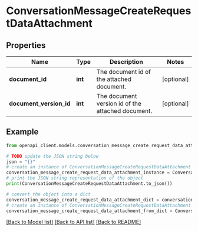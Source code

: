 # ConversationMessageCreateRequestDataAttachment


## Properties

Name | Type | Description | Notes
------------ | ------------- | ------------- | -------------
**document_id** | **int** | The document id of the attached document. | [optional] 
**document_version_id** | **int** | The document version id of the attached document. | [optional] 

## Example

```python
from openapi_client.models.conversation_message_create_request_data_attachment import ConversationMessageCreateRequestDataAttachment

# TODO update the JSON string below
json = "{}"
# create an instance of ConversationMessageCreateRequestDataAttachment from a JSON string
conversation_message_create_request_data_attachment_instance = ConversationMessageCreateRequestDataAttachment.from_json(json)
# print the JSON string representation of the object
print(ConversationMessageCreateRequestDataAttachment.to_json())

# convert the object into a dict
conversation_message_create_request_data_attachment_dict = conversation_message_create_request_data_attachment_instance.to_dict()
# create an instance of ConversationMessageCreateRequestDataAttachment from a dict
conversation_message_create_request_data_attachment_from_dict = ConversationMessageCreateRequestDataAttachment.from_dict(conversation_message_create_request_data_attachment_dict)
```
[[Back to Model list]](../README.md#documentation-for-models) [[Back to API list]](../README.md#documentation-for-api-endpoints) [[Back to README]](../README.md)



